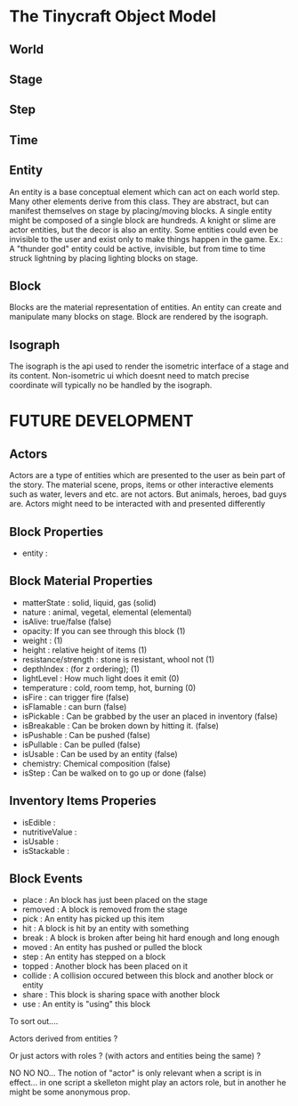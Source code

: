 # The Tinycraft Object Model

## World

## Stage

## Step

## Time

## Entity

An entity is a base conceptual element which can act on each world step. Many other elements derive from this class. They are abstract, but can manifest themselves on stage by placing/moving blocks. A single entity might be composed of a single block are hundreds. A knight or slime are actor entities, but the decor is also an entity. Some entities could even be invisible to the user and exist only to make things happen in the game. Ex.: A "thunder god" entity could be active, invisible, but from time to time struck lightning by placing lighting blocks on stage.

## Block

Blocks are the material representation of entities. An entity can create and manipulate many blocks on stage. Block are rendered by the isograph.

## Isograph

The isograph is the api used to render the isometric interface of a stage and its content. Non-isometric ui which doesnt need to match precise coordinate will typically no be handled by the isograph.


# FUTURE DEVELOPMENT

## Actors

Actors are a type of entities which are presented to the user as bein part of the story. The material scene, props, items or other interactive elements such as water, levers and etc. are not actors. But animals, heroes, bad guys are. Actors might need to be interacted with and presented differently

## Block Properties
- entity :

## Block Material Properties

- matterState : solid, liquid, gas (solid)
- nature : animal, vegetal, elemental (elemental)
- isAlive: true/false (false)
- opacity: If you can see through this block (1)
- weight : (1)
- height : relative height of items (1)
- resistance/strength : stone is resistant, whool not (1)
- depthIndex : (for z ordering); (1)
- lightLevel : How much light does it emit (0)
- temperature : cold, room temp, hot, burning (0)
- isFire : can trigger fire (false)
- isFlamable : can burn (false)
- isPickable : Can be grabbed by the user an placed in inventory (false)
- isBreakable : Can be broken down by hitting it. (false)
- isPushable : Can be pushed (false)
- isPullable : Can be pulled (false)
- isUsable : Can be used by an entity (false)
- chemistry: Chemical composition (false)
- isStep : Can be walked on to go up or done (false)

## Inventory Items Properies
- isEdible :
- nutritiveValue : 
- isUsable :
- isStackable :


## Block Events
- place : An block has just been placed on the stage
- removed : A block is removed from the stage
- pick : An entity has picked up this item
- hit : A block is hit by an entity with something
- break : A block is broken after being hit hard enough and long enough
- moved : An entity has pushed or pulled the block
- step : An entity has stepped on a block
- topped : Another block has been placed on it
- collide : A collision occured between this block and another block or entity
- share : This block is sharing space with another block
- use : An entity is "using" this block




To sort out....

Actors derived from entities ?

Or just actors with roles ? (with actors and entities being the same) ?

NO NO NO... The notion of "actor" is only relevant when a script is in effect... in one script a skelleton might play an actors role, but in another he might be some anonymous prop.
